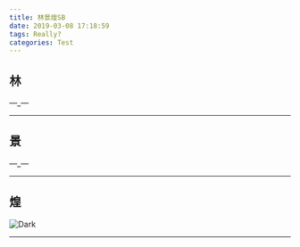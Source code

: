 ```yaml
---
title: 林景煌SB
date: 2019-03-08 17:18:59
tags: Really?
categories: Test
---
```


## 林

—_—

---

## 景

—_—

---

## 煌

![Dark](/img/dark.jpg)

---
